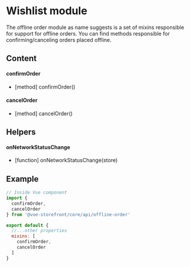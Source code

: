 # Wishlist module

The offline order module as name suggests is a set of mixins responsible for support for offline orders. You can find methods responsible for confirming/canceling orders placed offline.

## Content

#### confirmOrder
- [method] confirmOrder()

#### cancelOrder
- [method] cancelOrder()

## Helpers

#### onNetworkStatusChange
- [function] onNetworkStatusChange(store)

## Example

````javascript
// Inside Vue component
import {
  confirmOrder,
  cancelOrder
} from '@vue-storefront/core/api/offline-order'

export default {
  //...other properties
  mixins: [
    confirmOrder,
    cancelOrder
  ]
}
````
